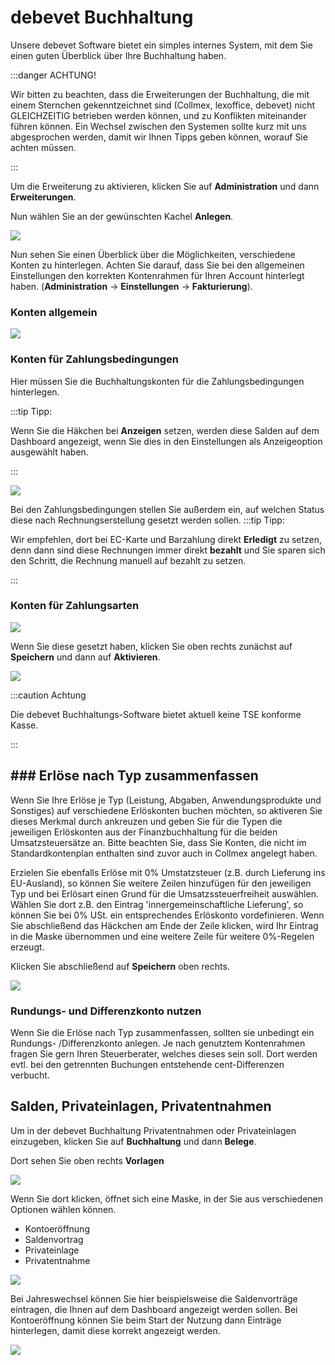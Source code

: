 # debevet Buchhaltung

Unsere debevet Software bietet ein simples internes System, mit dem Sie einen guten Überblick über Ihre Buchhaltung haben.  

:::danger ACHTUNG!

Wir bitten zu beachten, dass die Erweiterungen der Buchhaltung, die mit einem Sternchen gekenntzeichnet sind (Collmex, lexoffice, debevet)
nicht GLEICHZEITIG betrieben werden können, und zu Konflikten miteinander führen können. Ein Wechsel zwischen den Systemen sollte 
kurz mit uns abgesprochen werden, damit wir Ihnen Tipps geben können, worauf Sie achten müssen.  

:::  

Um die Erweiterung zu aktivieren, klicken Sie auf **Administration** und dann **Erweiterungen**. 

Nun wählen Sie an der gewünschten Kachel **Anlegen**.   

![](../../static/img/erweiterungen/buchhaltung_anlegen.png)  

Nun sehen Sie einen Überblick über die Möglichkeiten, verschiedene Konten zu hinterlegen. Achten Sie darauf, dass Sie bei den allgemeinen
Einstellungen den korrekten Kontenrahmen für Ihren Account hinterlegt haben. (**Administration** -> **Einstellungen** -> **Fakturierung**).

### Konten allgemein

![](../../static/img/erweiterungen/debevet_buchhaltung1.png)  

### Konten für Zahlungsbedingungen  

Hier müssen Sie die Buchhaltungskonten für die Zahlungsbedingungen hinterlegen. 

:::tip Tipp: 

Wenn Sie die Häkchen bei **Anzeigen** setzen, werden diese Salden auf dem Dashboard angezeigt, wenn Sie dies in den Einstellungen
als Anzeigeoption ausgewählt haben. 

::: 

![](../../static/img/erweiterungen/debevet_buchhaltung2.png)    

Bei den Zahlungsbedingungen stellen Sie außerdem ein, auf welchen Status diese nach Rechnungserstellung gesetzt werden sollen.
:::tip Tipp:  

Wir empfehlen, dort bei EC-Karte und Barzahlung direkt **Erledigt** zu setzen, denn dann sind diese Rechnungen immer direkt **bezahlt** und
Sie sparen sich den Schritt, die Rechnung manuell auf bezahlt zu setzen.  

:::


### Konten für Zahlungsarten

![](../../static/img/erweiterungen/debevet_buchhaltung3.png)    

Wenn Sie diese gesetzt haben, klicken Sie oben rechts zunächst auf **Speichern** und dann auf **Aktivieren**.  

![](../../static/img/erweiterungen/buchhaltung_speichern.png)  


:::caution Achtung 

Die debevet Buchhaltungs-Software bietet aktuell keine TSE konforme Kasse.

:::  

## ### Erlöse nach Typ zusammenfassen

Wenn Sie Ihre Erlöse je Typ (Leistung, Abgaben, Anwendungsprodukte und Sonstiges) auf verschiedene Erlöskonten buchen
möchten, so aktiveren Sie dieses Merkmal durch ankreuzen und geben Sie für die Typen die jeweiligen Erlöskonten aus
der Finanzbuchhaltung für die beiden Umsatzsteuersätze an. Bitte beachten Sie, dass Sie Konten, die nicht im
Standardkontenplan enthalten sind zuvor auch in Collmex angelegt haben.

Erzielen Sie ebenfalls Erlöse mit 0% Umstatzsteuer (z.B. durch Lieferung ins EU-Ausland), so können Sie
weitere Zeilen hinzufügen für den jeweiligen Typ und bei Erlösart einen Grund für die Umsatzssteuerfreiheit auswählen.
Wählen Sie dort z.B. den Eintrag 'innergemeinschaftliche Lieferung', so können Sie bei 0% USt. ein entsprechendes Erlöskonto vordefinieren.
Wenn Sie abschließend das Häckchen am Ende der Zeile klicken, wird Ihr Eintrag in die Maske übernommen und eine weitere Zeile für weitere 0%-Regelen erzeugt.

Klicken Sie abschließend auf **Speichern** oben rechts.

![](../../static/img/erweiterungen/erloese_nach_typ.png)

### Rundungs- und Differenzkonto nutzen

Wenn Sie die Erlöse nach Typ zusammenfassen, sollten sie unbedingt ein Rundungs- /Differenzkonto anlegen. Je nach genutztem Kontenrahmen fragen Sie gern
Ihren Steuerberater, welches dieses sein soll. Dort werden evtl. bei den getrennten Buchungen entstehende cent-Differenzen verbucht.


## Salden, Privateinlagen, Privatentnahmen

Um in der debevet Buchhaltung Privatentnahmen oder Privateinlagen einzugeben, klicken Sie auf **Buchhaltung** und dann **Belege**. 

Dort sehen Sie oben rechts **Vorlagen**  

![](../../static/img/dashboard/salden_2.png)  

Wenn Sie dort klicken, öffnet sich eine Maske, in der Sie aus verschiedenen Optionen wählen können. 

* Kontoeröffnung  
* Saldenvortrag  
* Privateinlage  
* Privatentnahme  

![](../../static/img/dashboard/salden_3.png)  

Bei Jahreswechsel können Sie hier beispielsweise die Saldenvorträge eintragen, die Ihnen auf dem Dashboard angezeigt werden sollen. 
Bei Kontoeröffnung können Sie beim Start der Nutzung dann Einträge hinterlegen, damit diese korrekt angezeigt werden.

![](../../static/img/dashboard/salden_4.png)


